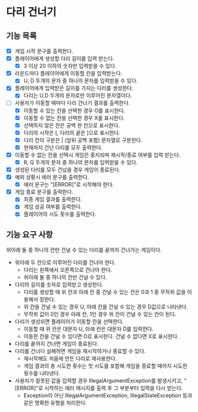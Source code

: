 # 다리 건너기

## 기능 목록
- [x] 게임 시작 문구를 출력한다.
- [x] 플레이어에게 생성할 다리 길이를 입력 받는다.
  - [x] 3 이상 20 이하의 숫자만 입력받을 수 있다.
- [x] 라운드마다 플레이어에게 이동할 칸을 입력받는다.
  - [x] U, D 두개의 문자 중 하나의 문자를 입력받을 수 있다.
- [x] 플레이어에게 입력받은 길이를 가지는 다리를 생성한다.
  - [x] 다리는 U,D 두개의 문자로만 이루어진 문자열이다.
- [ ] 사용자가 이동할 때마다 다리 건너기 결과를 출력한다.
  - [x] 이동할 수 있는 칸을 선택한 경우 O를 표시한다.
  - [x] 이동할 수 없는 칸을 선택한 경우 X를 표시한다.
  - [x] 선택하지 않은 칸은 공백 한 칸으로 표시한다.
  - [x] 다리의 시작은 \[, 다리의 끝은 \]으로 표시한다.
  - [x] 다리 칸의 구분은 \| (앞뒤 공백 포함) 문자열로 구분한다.
  - [x] 현재까지 건넌 다리를 모두 출력한다.
- [x] 이동할 수 없는 칸을 선택시 게임은 중지되며 재시작/종료 여부를 입력 받는다.
  - [x] R, Q 두개의 문자 중 하나의 문자를 입력받을 수 있다.
- [x] 생성된 다리를 모두 건넜을 경우 게임이 종료된다.
- [x] 예외 상황시 에러 문구를 출력한다. 
  - [x] 에러 문구는 "\[ERROR\]"로 시작해야 한다.
- [x] 게임 종료 문구를 출력한다.
  - [x] 최종 게임 결과를 출력한다.
  - [x] 게임 성공 여부를 출력한다.
  - [x] 플레이어의 시도 횟수를 출력한다.

## 기능 요구 사항
위아래 둘 중 하나의 칸만 건널 수 있는 다리를 끝까지 건너가는 게임이다.

- 위아래 두 칸으로 이루어진 다리를 건너야 한다.
  - 다리는 왼쪽에서 오른쪽으로 건너야 한다.
  - 위아래 둘 중 하나의 칸만 건널 수 있다.
- 다리의 길이를 숫자로 입력받고 생성한다.
  - 다리를 생성할 때 위 칸과 아래 칸 중 건널 수 있는 칸은 0과 1 중 무작위 값을 이용해서 정한다.
  - 위 칸을 건널 수 있는 경우 U, 아래 칸을 건널 수 있는 경우 D값으로 나타낸다.
  - 무작위 값이 0인 경우 아래 칸, 1인 경우 위 칸이 건널 수 있는 칸이 된다.
- 다리가 생성되면 플레이어가 이동할 칸을 선택한다.
  - 이동할 때 위 칸은 대문자 U, 아래 칸은 대문자 D를 입력한다.
  - 이동한 칸을 건널 수 있다면 O로 표시한다. 건널 수 없다면 X로 표시한다.
- 다리를 끝까지 건너면 게임이 종료된다.
- 다리를 건너다 실패하면 게임을 재시작하거나 종료할 수 있다.
  - 재시작해도 처음에 만든 다리로 재사용한다.
  - 게임 결과의 총 시도한 횟수는 첫 시도를 포함해 게임을 종료할 때까지 시도한 횟수를 나타낸다.
- 사용자가 잘못된 값을 입력할 경우 IllegalArgumentException를 발생시키고, "[ERROR]"로 시작하는 에러 메시지를 출력 후 그 부분부터 입력을 다시 받는다.
  - Exception이 아닌 IllegalArgumentException, IllegalStateException 등과 같은 명확한 유형을 처리한다.